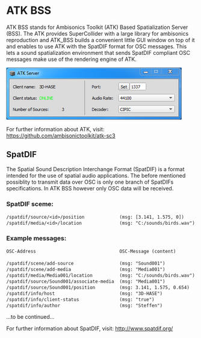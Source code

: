 # ATK BSS

ATK BSS stands for Ambisonics Toolkit (ATK) Based Spatialization Server (BSS). 
The ATK provides SuperCollider with a large library for ambisonics reproduction 
and ATK_BSS builds a convenient little GUI window on top of it and enables to 
use ATK with the SpatDIF format for OSC messages. 
This lets a sound spatialization environment that sends SpatDIF compliant OSC messages
make use of the rendering engine of ATK. 

![Screenshot](/misc/images/window.PNG "A screenshot of the ATK_BSS window.")

For further information about ATK, visit:
https://github.com/ambisonictoolkit/atk-sc3

## SpatDIF 

The Spatial Sound Description Interchange Format (SpatDIF) is a format intended for the use of spatial audio applications. 
The before mentioned possiblity to transmit data over OSC is only one branch of
SpatDIFs specifications. In ATK BSS however only OSC data will be received.

### SpatDIF sceme:

    /spatdif/source/<id>/position             (msg: [3.141, 1.575, 0])
    /spatdif/media/<id>/location              (msg: "C:/sounds/birds.wav")


### Example messages:
    OSC-Address                               OSC-Message (content)
    
    /spatdif/scene/add-source                 (msg: "Sound001")
    /spatdif/scene/add-media                  (msg: "Media001")
    /spatdif/media/Media001/location          (msg: "C:/sounds/birds.wav")
    /spatdif/source/Sound001/associate-media  (msg: "Media001")
    /spatdif/source/Sound001/position         (msg: 3.141, 1.575, 0.654)
    /spatdif/info/host                        (msg: "3D-HASE")
    /spatdif/info/client-status               (msg: "true")
    /spatdif/info/author                      (msg: "Steffen")


...to be continued...

For further information about SpatDIF, visit: 
http://www.spatdif.org/

